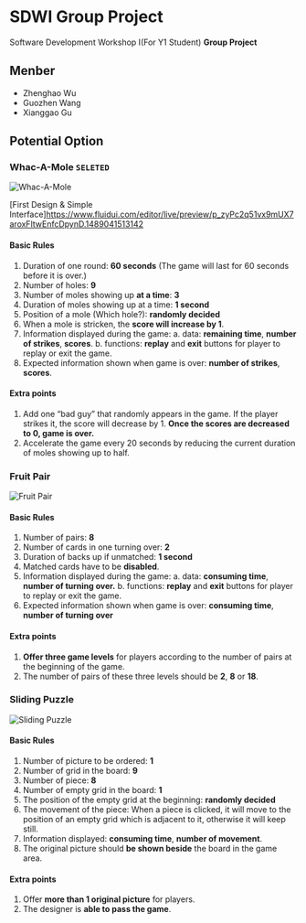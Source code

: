 # SDWI Group Project
Software Development Workshop I(For Y1 Student) **Group Project**

## Menber
- Zhenghao Wu
- Guozhen Wang
- Xianggao Gu

## Potential Option
### Whac-A-Mole `SELETED`
![Whac-A-Mole](https://cdn.ecwuuuuu.com/17-2-24/75420786-file_1487907410071_178d3.png)

[First Design & Simple Interface]https://www.fluidui.com/editor/live/preview/p_zyPc2q51vx9mUX7aroxFltwEnfcDpynD.1489041513142

#### Basic Rules
1. Duration of one round: **60 seconds** (The game will last for 60 seconds before it is over.)
2. Number of holes: **9**
3. Number of moles showing up **at a time**: **3**
4. Duration of moles showing up at a time: **1 second**
5. Position of a mole (Which hole?): **randomly decided**
6. When a mole is stricken, the **score will increase by 1**.
7. Information displayed during the game:
  a. data: **remaining time**, **number of strikes**, **scores**.
  b. functions: **replay** and **exit** buttons for player to replay or exit the game.
8. Expected information shown when game is over: **number of strikes**, **scores**.

#### Extra points
1. Add one “bad guy” that randomly appears in the game. If the player strikes it, the score will decrease by 1. **Once the scores are decreased to 0, game is over.**
2. Accelerate the game every 20 seconds by reducing the current duration of moles showing up to half.

### Fruit Pair
![Fruit Pair](https://cdn.ecwuuuuu.com/17-2-24/26157311-file_1487907473826_10444.png)

#### Basic Rules
1. Number of pairs: **8**
2. Number of cards in one turning over: **2**
3. Duration of backs up if unmatched: **1 second**
4. Matched cards have to be **disabled**.
5. Information displayed during the game:
  a. data: **consuming time**, **number of turning over.**
  b. functions: **replay** and **exit** buttons for player to replay or exit the game.
6. Expected information shown when game is over: **consuming time**, **number of turning over**

#### Extra points
1. **Offer three game levels** for players according to the number of pairs at the beginning of the game.
1. The number of pairs of these three levels should be **2**, **8** or **18**.

### Sliding Puzzle
![Sliding Puzzle](https://cdn.ecwuuuuu.com/17-2-24/25642409-file_1487907754423_e2b9.png)

#### Basic Rules
1. Number of picture to be ordered: **1**
2. Number of grid in the board: **9**
3. Number of piece: **8**
4. Number of empty grid in the board: **1**
5. The position of the empty grid at the beginning: **randomly decided**
6. The movement of the piece: When a piece is clicked, it will move to the position of an empty grid which is adjacent to it, otherwise it will keep still.
7. Information displayed: **consuming time**, **number of movement**.
8. The original picture should **be shown beside** the board in the game area.

#### Extra points
1. Offer **more than 1 original picture** for players.
2. The designer is **able to pass the game**.
